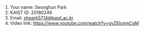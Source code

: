 1. Your name: Seonghun Park
2. KAIST ID: 20180249
3. Email: shpark5714@kaist.ac.kr
4. Video link: https://www.youtube.com/watch?v=gyZElcemCgM
